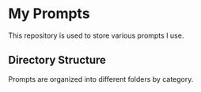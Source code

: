 # My Prompts

This repository is used to store various prompts I use.

## Directory Structure

Prompts are organized into different folders by category.
